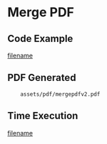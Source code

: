 # Merge PDF

## Code Example
[filename](../../assets/examples/mergepdf/v2/main.go  ':include :type=code')


## PDF Generated
```pdf
	assets/pdf/mergepdfv2.pdf
```

## Time Execution
[filename](../../assets/text/mergepdfv2.txt  ':include :type=code')